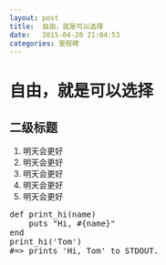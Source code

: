 ```yaml
---
layout: post
title:  自由，就是可以选择
date:   2015-04-20 21:04:53
categories: 里程碑
---
```

# 自由，就是可以选择

## 二级标题

1. 明天会更好
2. 明天会更好
3. 明天会更好
4. 明天会更好
5. 明天会更好

<pre class="prettyprint linenums">
def print_hi(name)
    puts "Hi, #{name}"
end
print_hi('Tom')
#=> prints 'Hi, Tom' to STDOUT.
</pre>


